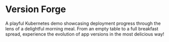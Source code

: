 # Version Forge
A playful Kubernetes demo showcasing deployment progress through the lens of a delightful morning meal. From an empty table to a full breakfast spread, experience the evolution of app versions in the most delicious way!
